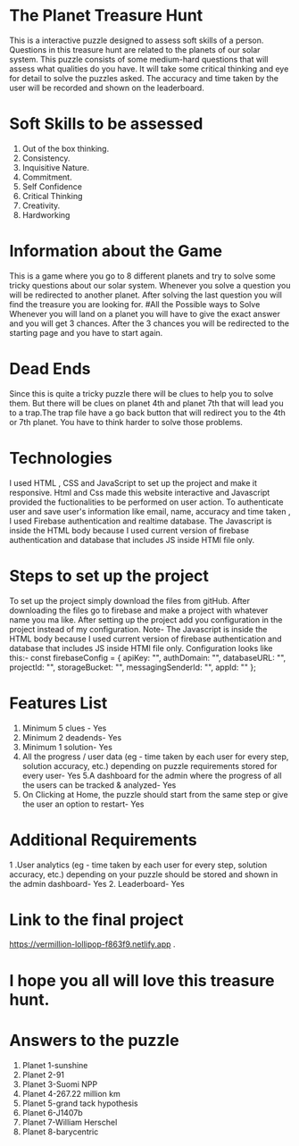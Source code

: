 # The Planet Treasure Hunt
This is a interactive puzzle designed to assess soft skills of a person. Questions in this treasure hunt are related to the planets of our solar system. This puzzle consists of some medium-hard questions that will assess what qualities do you have. It will take some critical thinking and eye for detail to solve the puzzles asked. The accuracy and time taken by the user will be recorded and shown on the leaderboard.
# Soft Skills to be assessed
1. Out of the box thinking.
2. Consistency.
3. Inquisitive Nature.
4. Commitment.
5. Self Confidence
6. Critical Thinking
7. Creativity.
8. Hardworking
# Information about the Game
This is a game where you go to 8 different planets and try to solve some tricky questions about our solar system. Whenever you solve a question you will be redirected to another planet. After solving the last question you will find the treasure you are looking for.
#All the Possible ways to Solve
Whenever you will land on a planet you will have to give the exact answer and you will get 3 chances. After the 3 chances you will be redirected to the starting page and you have to start again. 
# Dead Ends
Since this is quite a tricky puzzle there will be clues to help you to solve them. But there will be clues on planet 4th and planet 7th that will lead you to a trap.The trap file have a go back button that will redirect you to the 4th or 7th planet. You have to think harder to solve those problems.
# Technologies
I used HTML , CSS and JavaScript to set up the project and make it responsive. Html and Css made this website interactive and Javascript provided the fuctionalities to be performed on user action. To authenticate user and save user's information like email, name, accuracy and time taken , I used Firebase authentication and realtime database. The Javascript is inside the HTML body because I used current version of firebase authentication and database that includes JS inside HTMl file only.
# Steps to set up the project
To set up the project simply download the files from gitHub. After downloading the files go to firebase and make a project with whatever name you ma like. After setting up the project add you configuration in the project instead of my configuration. Note- The Javascript is inside the HTML body because I used current version of firebase authentication and database that includes JS inside HTMl file only.
 Configuration looks like this:-
 const firebaseConfig = {
   apiKey: "",
   authDomain: "",
   databaseURL: "",
   projectId: "",
   storageBucket: "",
   messagingSenderId: "",
   appId: ""
 };
# Features List
1. Minimum 5 clues - Yes
2. Minimum 2 deadends- Yes
3. Minimum 1 solution- Yes
4. All the progress / user data (eg - time taken by each user for every step, solution accuracy, etc.) depending on  puzzle requirements stored for every user- Yes
5.A dashboard for the admin where the progress of all the users can be tracked & analyzed- Yes
6. On Clicking at Home, the puzzle should start from the same step or give the user an option to restart- Yes
# Additional Requirements
1 .User analytics (eg - time taken by each user for every step, solution accuracy, etc.) depending on your puzzle should be stored and shown in the admin dashboard- Yes
2. Leaderboard- Yes
# Link to the final project
https://vermillion-lollipop-f863f9.netlify.app   . 
# I hope you all will love this treasure hunt.
# Answers to the puzzle
1. Planet 1-sunshine
2. Planet 2-91
3. Planet 3-Suomi NPP
4. Planet 4-267.22 million km
5. Planet 5-grand tack hypothesis
6. Planet 6-J1407b
7. Planet 7-William Herschel
8. Planet 8-barycentric
